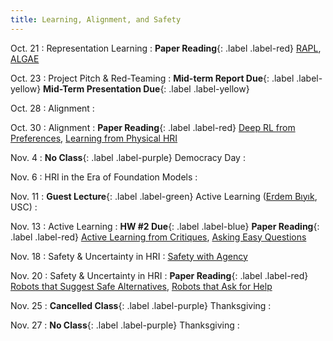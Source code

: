 ```yaml
---
title: Learning, Alignment, and Safety
---
```


Oct. 21
: Representation Learning 
  : **Paper Reading**{: .label .label-red} [RAPL](https://arxiv.org/abs/2310.07932), [ALGAE](https://arxiv.org/abs/2409.08212)

Oct. 23
: Project Pitch & Red-Teaming
  :  **Mid-term Report Due**{: .label .label-yellow} **Mid-Term Presentation Due**{: .label .label-yellow} 

Oct. 28
: Alignment 
  : 

Oct. 30
: Alignment
  : **Paper Reading**{: .label .label-red}
  [Deep RL from Preferences](https://arxiv.org/abs/2001.04465), [Learning from Physical HRI](https://arxiv.org/abs/2301.00901)
  


Nov. 4
: **No Class**{: .label .label-purple} Democracy Day
  : 


Nov. 6
: HRI in the Era of Foundation Models
  : 
  <!-- **Paper Reading**{: .label .label-red} [Max Alignment, Min Feedback](https://arxiv.org/abs/2412.04835), [FOREWARN](https://arxiv.org/abs/2502.01828) -->

Nov. 11
: **Guest Lecture**{: .label .label-green} Active Learning ([Erdem Bıyık](https://ebiyik.github.io/), USC)
  :  

Nov. 13
: Active Learning
  : **HW #2 Due**{: .label .label-blue} **Paper Reading**{: .label .label-red} [Active Learning from Critiques](https://par.nsf.gov/servlets/purl/10064341), [Asking Easy Questions](https://arxiv.org/abs/1910.04365)

Nov. 18
: Safety & Uncertainty in HRI
  : [Safety with Agency](https://arxiv.org/abs/2504.11717)

Nov. 20
: Safety & Uncertainty in HRI
  : **Paper Reading**{: .label .label-red} [Robots that Suggest Safe Alternatives](https://arxiv.org/abs/2409.09883v2), [Robots that Ask for Help](https://arxiv.org/abs/2307.01928)

Nov. 25
: **Cancelled Class**{: .label .label-purple} Thanksgiving 
  : 

Nov. 27
: **No Class**{: .label .label-purple} Thanksgiving
  : 
